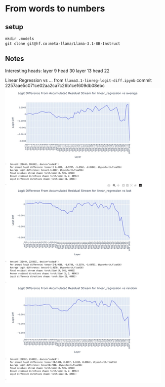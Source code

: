 # From words to numbers
## setup
```
mkdir .models
git clone git@hf.co:meta-llama/Llama-3.1-8B-Instruct
```

## Notes
Interesting heads:
layer 9 head 30
layer 13 head 22

Linear Regression vs ...
from `llama3.1-linreg-logit-diff.ipynb` commit 2257aae5c071ce02aa2ca7c26b1ce1609db08ebc
![linreg_vs](./media/linreg_vs.jpeg)